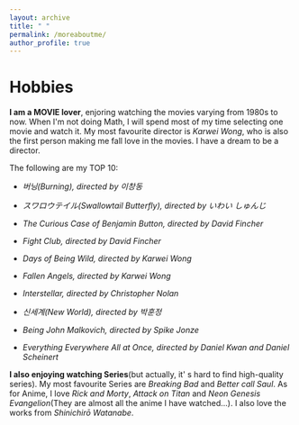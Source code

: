 ```yaml
---
layout: archive
title: " "
permalink: /moreaboutme/
author_profile: true
---
```



Hobbies
===

**I am a MOVIE lover**, enjoring watching the movies varying from 1980s to now. When I'm not doing Math, I will spend most of my time selecting one movie and watch it. My most favourite director is *Karwei Wong*, who is also the first person making me fall love in the movies. I have a dream to be a director.

The following are my TOP 10:

- *버닝(Burning), directed by 이창동*

- *スワロウテイル(Swallowtail Butterfly), directed by いわい しゅんじ*

- *The Curious Case of Benjamin Button, directed by David Fincher*

- *Fight Club, directed by David Fincher*

- *Days of Being Wild, directed by Karwei Wong*

- *Fallen Angels, directed by Karwei Wong*

- *Interstellar, directed by Christopher Nolan*

- *신세계(New World), directed by 박훈정*

- *Being John Malkovich, directed by Spike Jonze*

- *Everything Everywhere All at Once, directed by Daniel Kwan and Daniel Scheinert*

**I also enjoying watching Series**(but actually, it' s hard to find high-quality series). My most favourite Series are *Breaking Bad* and *Better call Saul*. As for Anime, I love *Rick and Morty*, *Attack on Titan* and *Neon Genesis Evangelion*(They are almost all the anime I have watched...). I also love the works from *Shinichirō Watanabe*.




